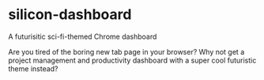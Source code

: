 # silicon-dashboard

A futurisitic sci-fi-themed Chrome dashboard

Are you tired of the boring new tab page in your browser? Why not get a project management and productivity dashboard with a super cool futuristic theme instead?

